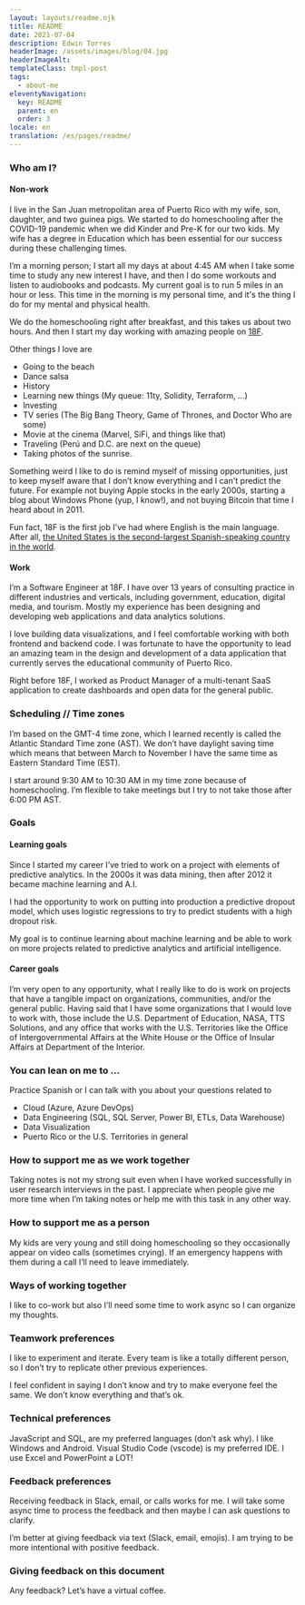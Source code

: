 ```yaml
---
layout: layouts/readme.njk
title: README
date: 2021-07-04
description: Edwin Torres
headerImage: /assets/images/blog/04.jpg
headerImageAlt: 
templateClass: tmpl-post
tags:
  - about-me
eleventyNavigation:
  key: README
  parent: en
  order: 3
locale: en
translation: /es/pages/readme/
---
```



### Who am I?
#### Non-work
I live in the San Juan metropolitan area of Puerto Rico with my wife, son, daughter, and two guinea pigs. We started to do homeschooling after the COVID-19 pandemic when we did Kinder and Pre-K for our two kids. My wife has a degree in Education which has been essential for our success during these challenging times.

I’m a morning person; I start all my days at about 4:45 AM when I take some time to study any new interest I have, and then I do some workouts and listen to audiobooks and podcasts. My current goal is to run 5 miles in an hour or less. This time in the morning is my personal time, and it's the thing I do for my mental and physical health. 

We do the homeschooling right after breakfast, and this takes us about two hours. And then I start my day working with amazing people on [18F](#work). 

Other things I love are
* Going to the beach
* Dance salsa
* History 
* Learning new things (My queue: 11ty, Solidity, Terraform, ...)
* Investing 
* TV series (The Big Bang Theory, Game of Thrones, and Doctor Who are some)
* Movie at the cinema (Marvel, SiFi, and things like that)
* Traveling (Perú and D.C. are next on the queue)
* Taking photos of the sunrise.

Something weird I like to do is remind myself of missing opportunities, just to keep myself aware that I don’t know everything and I can't predict the future. For example not buying Apple stocks in the early 2000s, starting a blog about Windows Phone (yup, I know!), and not buying Bitcoin that time I heard about in 2011.

Fun fact, 18F is the first job I've had where English is the main language. After all, [the United States is the second-largest Spanish-speaking country in the world](https://www.nbcnews.com/news/latino/u-s-no-2-spanish-speaking-country-world-n383921).

#### Work
I’m a Software Engineer at 18F. I have over 13 years of consulting practice in different industries and verticals, including government, education, digital media, and tourism. Mostly my experience has been designing and developing web applications and data analytics solutions.

I love building data visualizations, and I feel comfortable working with both frontend and backend code. I was fortunate to have the opportunity to lead an amazing team in the design and development of a data application that currently serves the educational community of Puerto Rico.

Right before 18F, I worked as Product Manager of a multi-tenant SaaS application to create dashboards and open data for the general public.

### Scheduling // Time zones

I’m based on the GMT-4 time zone, which I learned recently is called the Atlantic Standard Time zone (AST). We don’t have daylight saving time which means that between March to November I have the same time as Eastern Standard Time (EST). 

I start around 9:30 AM to 10:30 AM in my time zone because of homeschooling. I’m flexible to take meetings but I try to not take those after 6:00 PM AST. 

### Goals

#### Learning goals
Since I started my career I’ve tried to work on a project with elements of predictive analytics. In the 2000s it was data mining, then after 2012 it became machine learning and A.I. 

I had the opportunity to work on putting into production a predictive dropout model, which uses logistic regressions to try to predict students with a high dropout risk.

My goal is to continue learning about machine learning and be able to work on more projects related to predictive analytics and artificial intelligence.

#### Career goals
I’m very open to any opportunity, what I really like to do is work on projects that have a tangible impact on organizations, communities, and/or the general public. Having said that I have some organizations that I would love to work with, those include the U.S. Department of Education, NASA, TTS Solutions, and any office that works with the U.S. Territories like the Office of Intergovernmental Affairs at the White House or the Office of Insular Affairs at Department of the Interior.

### You can lean on me to …
Practice Spanish or I can talk with you about your questions related to 
* Cloud (Azure, Azure DevOps)
* Data Engineering (SQL, SQL Server, Power BI, ETLs, Data Warehouse)
* Data Visualization
* Puerto Rico or the U.S. Territories in general

### How to support me as we work together
Taking notes is not my strong suit even when I have worked successfully in user research interviews in the past. I appreciate when people give me more time when I’m taking notes or help me with this task in any other way.

### How to support me as a person
My kids are very young and still doing homeschooling so they occasionally appear on video calls (sometimes crying).  If an emergency happens with them during a call I’ll need to leave immediately.

### Ways of working together
I like to co-work but also I’ll need some time to work async so I can organize my thoughts.

### Teamwork preferences
I like to experiment and iterate. Every team is like a totally different person, so I don’t try to replicate other previous experiences. 

I feel confident in saying I don’t know and try to make everyone feel the same. We don’t know everything and that’s ok. 

### Technical preferences
JavaScript and SQL, are my preferred languages (don’t ask why). I like Windows and Android. Visual Studio Code (vscode) is my preferred IDE. I use Excel and PowerPoint a LOT!

### Feedback preferences
Receiving feedback in Slack, email, or calls works for me. I will take some async time to process the feedback and then maybe I can ask questions to clarify.

I’m better at giving feedback via text (Slack, email, emojis). I am trying to be more intentional with positive feedback.

### Giving feedback on this document
Any feedback? Let’s have a virtual coffee. 

